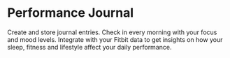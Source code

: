 # Performance Journal

Create and store journal entries. Check in every morning with your focus and mood levels. Integrate with your Fitbit data to get insights on how your sleep, fitness and lifestyle affect your daily performance.

